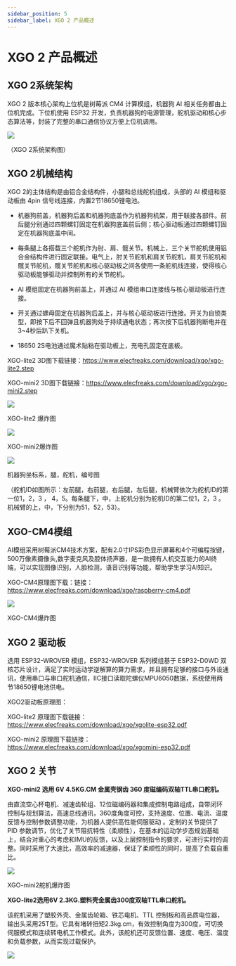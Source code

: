 ```yaml
---
sidebar_position: 5
sidebar_label: XGO 2 产品概述
---
```


# XGO 2 产品概述

## XGO 2系统架构

XGO 2 版本核心架构上位机是树莓派 CM4 计算模组，机器狗 AI 相关任务都由上位机完成。下位机使用 ESP32 开发，负责机器狗的电源管理，舵机驱动和核心步态算法等，封装了完整的串口通信协议方便上位机调用。

![](./images/cm4-xgo-overview-01.png)

（XGO 2系统架构图）

## XGO 2机械结构

XGO 2的主体结构是由铝合金结构件，小腿和总线舵机组成，头部的 AI 模组和驱动板由 4pin 信号线连接，内置2节18650锂电池。

- 机器狗前盖，机器狗后盖和机器狗底盖作为机器狗机架，用于联接各部件。前后腿分别通过四颗螺钉固定在机器狗底盖前后侧；核心驱动板通过四颗螺钉固定在机器狗底盖中间。

- 每条腿上各搭载三个舵机作为肘、肩、髋关节。机械上，三个关节舵机使用铝合金结构件进行固定联接。电气上，肘关节舵机和肩关节舵机，肩关节舵机和髋关节舵机，髋关节舵机和核心驱动板之间各使用一条舵机线连接，使得核心驱动板能够驱动并控制所有的关节舵机。

- AI 模组固定在机器狗前盖上，并通过 AI 模组串口连接线与核心驱动板进行连接。

- 开关通过螺母固定在机器狗后盖上，并与核心驱动板进行连接。开关为自锁类型，即按下后不回弹且机器狗处于持续通电状态；再次按下后机器狗断电并在3~4秒后趴下关机。

- 18650 2S电池通过魔术贴粘在驱动板上，充电孔固定在底板。

XGO-lite2 3D图下载链接：https://www.elecfreaks.com/download/xgo/xgo-lite2.step

XGO-mini2 3D图下载链接：https://www.elecfreaks.com/download/xgo/xgo-mini2.step

![](./images/cm4-xgo-overview-02.png)

XGO-lite2 爆炸图

![](./images/cm4-xgo-overview-03.png)

XGO-mini2爆炸图

![](./images/cm4-xgo-overview-04.png)

机器狗坐标系，腿，舵机，编号图

（舵机ID如图所示：左前腿，右前腿，右后腿，左后腿，机械臂依次为舵机ID的第一位1，2，3 ， 4，5。每条腿下，中，上舵机分别为舵机ID的第二位1，2，3 。机械臂的上，中，下分别为51，52，53）。

## XGO-CM4模组

AI模组采用树莓派CM4技术方案，配有2.0寸IPS彩色显示屏幕和4个可编程按键，500万像素摄像头,数字麦克风及腔体扬声器，是一款拥有人机交互能力的AI终端，可以实现图像识别，人脸检测，语音识别等功能，帮助学生学习AI知识。

XGO-CM4原理图下载：链接：https://www.elecfreaks.com/download/xgo/raspberry-cm4.pdf

![](./images/cm4-xgo-overview-05.png)

XGO-CM4爆炸图

## XGO 2 驱动板

选用 ESP32-WROVER 模组，ESP32-WROVER 系列模组基于 ESP32-D0WD 双核芯片设计，满足了实时运动学逆解算的算力需求，并且拥有足够的接口与外设通讯，使用串口与串口舵机通信，IIC接口读取陀螺仪MPU6050数据，系统使用两节18650锂电池供电。

XGO2驱动板原理图：

XGO-lite2 原理图下载链接：https://www.elecfreaks.com/download/xgo/xgolite-esp32.pdf

XGO-mini2 原理图下载链接：https://www.elecfreaks.com/download/xgo/xgomini-esp32.pdf

## XGO 2 关节

**XGO-mini2 选用 6V 4.5KG.CM 金属壳钢齿 360 度磁编码双轴TTL串口舵机。**

由直流空心杯电机、减速齿轮组、12位磁编码器和集成控制电路组成，自带闭环控制与规划算法，高速总线通讯，360度角度可控，支持速度、位置、电流、温度反馈与控制参数调整功能，为机器人提供高性能伺服驱动 。定制的关节提供了 PID 参数调节，优化了关节阻抗特性（柔顺性），在基本的运动学步态规划基础上，结合对重心的考虑和IMU的反馈，以及上层控制指令的要求，可进行实时的调整。同时采用了大速比，高效率的减速器，保证了柔顺性的同时，提高了负载自重比。

![](./images/cm4-xgo-overview-06.png)

XGO-mini2舵机爆炸图



**XGO-lite2选用6V 2.3KG.塑料壳金属齿300度双轴TTL串口舵机。**

该舵机采用了塑胶外壳、金属齿轮箱、铁芯电机、TTL 控制板和高品质电位器，输出头采用25T型。它具有堵转扭矩2.3kg.cm，有效控制角度为300度，可切换伺服模式和连续转电机工作模式。此外，该舵机还可反馈位置、速度、电压、温度和负载参数，从而实现过载保护。

![](./images/microbit-xgo-lite2-introduce-07.png)
